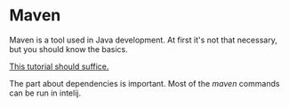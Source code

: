 # Maven

Maven is a tool used in Java development. At first it's not that necessary, but you should know the basics.

[This tutorial should suffice.](http://tutorials.jenkov.com/maven/maven-tutorial.html)

The part about dependencies is important. Most of the *maven* commands can be run in intelij.